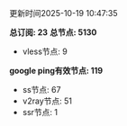 更新时间2025-10-19 10:47:35

**总订阅: 23**
**总节点: 5130**
- vless节点: 9

**google ping有效节点: 119**
- ss节点: 67
- v2ray节点: 51
- ssr节点: 1
